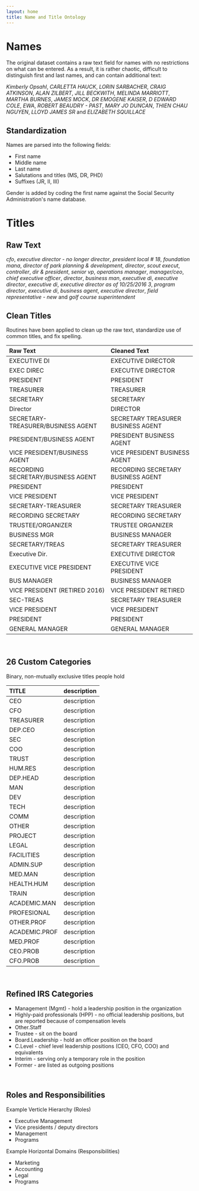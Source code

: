 ```yaml
---
layout: home
title: Name and Title Ontology
---
```



# Names

The original dataset contains a raw text field for names with no restrictions on what can be entered. As a result, it is rather chaotic, difficult to distinguish first and last names, and can contain additional text:

 _Kimberly Opsahl_, _CARLETTA HAUCK_, _LORIN SARBACHER_, _CRAIG ATKINSON_, _ALAN ZILBERT_, _JILL BECKWITH_, _MELINDA MARRIOTT_, _MARTHA BURNES_, _JAMES MOCK_, _DR EMOGENE KAISER_, _D EDWARD COLE_,  _EWA_, _ROBERT BEAUDRY - PAST_,  _MARY JO DUNCAN_, _THIEN CHAU NGUYEN_, _LLOYD JAMES SR_ and _ELIZABETH SQUILLACE_

## Standardization

Names are parsed into the following fields:

* First name 
* Middle name 
* Last name 
* Salutations and titles (MS, DR, PHD) 
* Suffixes (JR, II, III) 

Gender is added by coding the first name against the Social Security Administration's name database. 


# Titles

## Raw Text

_cfo_, _executive director - no longer director_, _president local # 18_, _foundation mana_, _director of park planning & development_, _director_, _scout execut_, _controller_, _dir & president_, _senior vp_, _operations manager_, _manager/ceo_, _chief executive officer_, _director_, _business man_, _executive di_, _executive director_, _executive di_, _executive director as of 10/25/2016 3_, _program director_, _executive di_, _business agent_, _executive director_, _field representative - new_ and _golf course superintendent_


## Clean Titles 

Routines have been applied to clean up the raw text, standardize use of common titles, and fix spelling. 

|**Raw Text**                       |**Cleaned Text**                   |
|:----------------------------------|:----------------------------------|
|EXECUTIVE DI                       |EXECUTIVE DIRECTOR                 |
|EXEC DIREC                         |EXECUTIVE DIRECTOR                 |
|PRESIDENT                          |PRESIDENT                          |
|TREASURER                          |TREASURER                          |
|SECRETARY                          |SECRETARY                          |
|Director                           |DIRECTOR                           |
|SECRETARY-TREASURER/BUSINESS AGENT |SECRETARY TREASURER BUSINESS AGENT |
|PRESIDENT/BUSINESS AGENT           |PRESIDENT BUSINESS AGENT           |
|VICE PRESIDENT/BUSINESS AGENT      |VICE PRESIDENT BUSINESS AGENT      |
|RECORDING SECRETARY/BUSINESS AGENT |RECORDING SECRETARY BUSINESS AGENT |
|PRESIDENT                          |PRESIDENT                          |
|VICE PRESIDENT                     |VICE PRESIDENT                     |
|SECRETARY-TREASURER                |SECRETARY TREASURER                |
|RECORDING SECRETARY                |RECORDING SECRETARY                |
|TRUSTEE/ORGANIZER                  |TRUSTEE ORGANIZER                  |
|BUSINESS MGR                       |BUSINESS MANAGER                   |
|SECRETARY/TREAS                    |SECRETARY TREASURER                |
|Executive Dir.                     |EXECUTIVE DIRECTOR                 |
|EXECUTIVE VICE PRESIDENT           |EXECUTIVE VICE PRESIDENT           |
|BUS MANAGER                        |BUSINESS MANAGER                   |
|VICE PRESIDENT (RETIRED 2016)      |VICE PRESIDENT RETIRED             |
|SEC-TREAS                          |SECRETARY TREASURER                |
|VICE PRESIDENT                     |VICE PRESIDENT                     |
|PRESIDENT                          |PRESIDENT                          |
|GENERAL MANAGER                    |GENERAL MANAGER                    |

<br>



## 26 Custom Categories 

Binary, non-mutually exclusive titles people hold 

|**TITLE**     |**description** |
|:-------------|:-----------|
|CEO           |description |
|CFO           |description |
|TREASURER     |description |
|DEP.CEO       |description |
|SEC           |description |
|COO           |description |
|TRUST         |description |
|HUM.RES       |description |
|DEP.HEAD      |description |
|MAN           |description |
|DEV           |description |
|TECH          |description |
|COMM          |description |
|OTHER         |description |
|PROJECT       |description |
|LEGAL         |description |
|FACILITIES    |description |
|ADMIN.SUP     |description |
|MED.MAN       |description |
|HEALTH.HUM    |description |
|TRAIN         |description |
|ACADEMIC.MAN  |description |
|PROFESIONAL   |description |
|OTHER.PROF    |description |
|ACADEMIC.PROF |description |
|MED.PROF      |description |
|CEO.PROB      |description |
|CFO.PROB      |description | 


<br>

## Refined IRS Categories 

* Management (Mgmt) - hold a leadership position in the organization 
* Highly-paid professionals (HPP) - no official leadership positions, but are reported because of compensation levels 
* Other.Staff 
* Trustee - sit on the board 
* Board.Leadership - hold an officer position on the board  
* C.Level - chief level leadership positions (CEO, CFO, COO) and equivalents  
* Interim - serving only a temporary role in the position 
* Former - are listed as outgoing positions 

<br>



## Roles and Responsibilities 

Example Verticle Hierarchy (Roles)
* Executive Management 
* Vice presidents / deputy directors 
* Management 
* Programs 

Example Horizontal Domains (Responsibilities)
* Marketing 
* Accounting 
* Legal 
* Programs 




<br><br>


